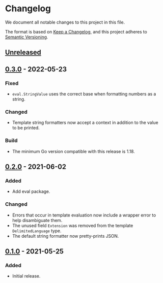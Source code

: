 # Changelog

We document all notable changes to this project in this file.

The format is based on [Keep a Changelog](https://keepachangelog.com/en/1.0.0/), and this project adheres to [Semantic Versioning](https://semver.org/spec/v2.0.0.html).

## [Unreleased]

## [0.3.0] - 2022-05-23

### Fixed

* `eval.StringValue` uses the correct base when formatting numbers as a string.

### Changed

* Template string formatters now accept a context in addition to the value to be printed.

### Build

* The minimum Go version compatible with this release is 1.18.

## [0.2.0] - 2021-06-02

### Added

* Add eval package.

### Changed

* Errors that occur in template evaluation now include a wrapper error to help disambiguate them.
* The unused field `Extension` was removed from the template `DelimitedLanguage` type.
* The default string formatter now pretty-prints JSON.

## [0.1.0] - 2021-05-25

### Added

* Initial release.

[Unreleased]: https://github.com/puppetlabs/leg/compare/gvalutil/v0.3.0...HEAD
[0.3.0]: https://github.com/puppetlabs/leg/compare/gvalutil/v0.2.0...gvalutil/v0.3.0
[0.2.0]: https://github.com/puppetlabs/leg/compare/gvalutil/v0.1.0...gvalutil/v0.2.0
[0.1.0]: https://github.com/puppetlabs/leg/compare/06a8c833bf10dd1f8cddf61d6390b014ae79bd9b...gvalutil/v0.1.0
